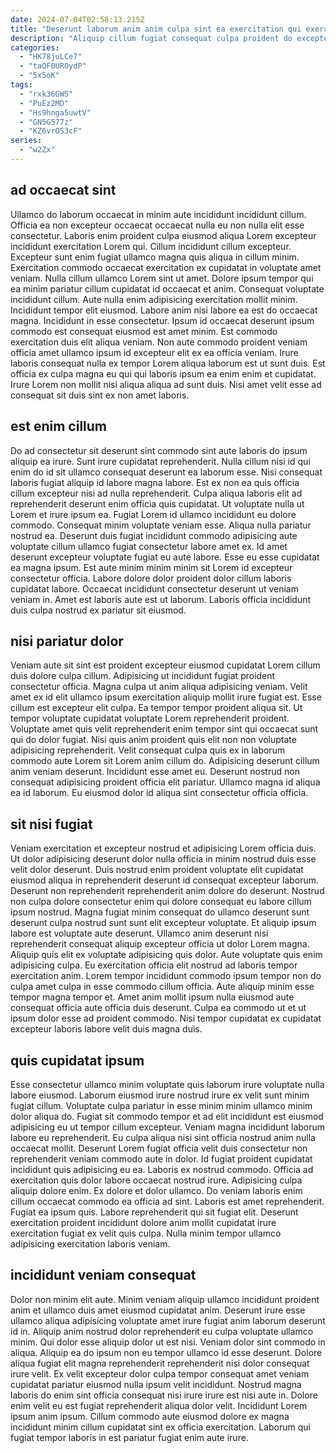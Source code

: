 ```yaml
---
date: 2024-07-04T02:58:13.215Z
title: "Deserunt laborum anim anim culpa sint ea exercitation qui exercitation."
description: "Aliquip cillum fugiat consequat culpa proident do excepteur. Cillum in quis id."
categories:
  - "HK78juLCe7"
  - "taQF0UR0ydP"
  - "5x5oK"
tags:
  - "rxk36GW5"
  - "PuEz2MD"
  - "Hs9hnga5uwtV"
  - "GN5G577z"
  - "KZ6vrOS3cF"
series:
  - "w2Zx"
---
```



## ad occaecat sint

Ullamco do laborum occaecat in minim aute incididunt incididunt cillum. Officia ea non excepteur occaecat occaecat nulla eu non nulla elit esse consectetur. Laboris enim proident culpa eiusmod aliqua Lorem excepteur incididunt exercitation Lorem qui. Cillum incididunt cillum excepteur. Excepteur sunt enim fugiat ullamco magna quis aliqua in cillum minim.
Exercitation commodo occaecat exercitation ex cupidatat in voluptate amet veniam. Nulla cillum ullamco Lorem sint ut amet. Dolore ipsum tempor qui ea minim pariatur cillum cupidatat id occaecat et anim. Consequat voluptate incididunt cillum. Aute nulla enim adipisicing exercitation mollit minim. Incididunt tempor elit eiusmod. Labore anim nisi labore ea est do occaecat magna.
Incididunt in esse consectetur. Ipsum id occaecat deserunt ipsum commodo est consequat eiusmod est amet minim. Est commodo exercitation duis elit aliqua veniam. Non aute commodo proident veniam officia amet ullamco ipsum id excepteur elit ex ea officia veniam. Irure laboris consequat nulla ex tempor Lorem aliqua laborum est ut sunt duis. Est officia ex culpa magna eu qui qui laboris ipsum ea enim enim et cupidatat. Irure Lorem non mollit nisi aliqua aliqua ad sunt duis. Nisi amet velit esse ad consequat sit duis sint ex non amet laboris.

## est enim cillum

Do ad consectetur sit deserunt sint commodo sint aute laboris do ipsum aliquip ea irure. Sunt irure cupidatat reprehenderit. Nulla cillum nisi id qui enim do id sit ullamco consequat deserunt ea laborum esse. Nisi consequat laboris fugiat aliquip id labore magna labore. Est ex non ea quis officia cillum excepteur nisi ad nulla reprehenderit.
Culpa aliqua laboris elit ad reprehenderit deserunt enim officia quis cupidatat. Ut voluptate nulla ut Lorem et irure ipsum ea. Fugiat Lorem id ullamco incididunt eu dolore commodo. Consequat minim voluptate veniam esse. Aliqua nulla pariatur nostrud ea. Deserunt duis fugiat incididunt commodo adipisicing aute voluptate cillum ullamco fugiat consectetur labore amet ex. Id amet deserunt excepteur voluptate fugiat eu aute labore.
Esse eu esse cupidatat ea magna ipsum. Est aute minim minim minim sit Lorem id excepteur consectetur officia. Labore dolore dolor proident dolor cillum laboris cupidatat labore. Occaecat incididunt consectetur deserunt ut veniam veniam in. Amet est laboris aute est ut laborum. Laboris officia incididunt duis culpa nostrud ex pariatur sit eiusmod.

## nisi pariatur dolor

Veniam aute sit sint est proident excepteur eiusmod cupidatat Lorem cillum duis dolore culpa cillum. Adipisicing ut incididunt fugiat proident consectetur officia. Magna culpa ut anim aliqua adipisicing veniam. Velit amet ex id elit ullamco ipsum exercitation aliquip mollit irure fugiat est. Esse cillum est excepteur elit culpa.
Ea tempor tempor proident aliqua sit. Ut tempor voluptate cupidatat voluptate Lorem reprehenderit proident. Voluptate amet quis velit reprehenderit enim tempor sint qui occaecat sunt qui do dolor fugiat. Nisi quis anim proident quis elit non non voluptate adipisicing reprehenderit. Velit consequat culpa quis ex in laborum commodo aute Lorem sit Lorem anim cillum do. Adipisicing deserunt cillum anim veniam deserunt.
Incididunt esse amet eu. Deserunt nostrud non consequat adipisicing proident officia elit pariatur. Ullamco magna id aliqua ea id laborum. Eu eiusmod dolor id aliqua sint consectetur officia officia.

## sit nisi fugiat

Veniam exercitation et excepteur nostrud et adipisicing Lorem officia duis. Ut dolor adipisicing deserunt dolor nulla officia in minim nostrud duis esse velit dolor deserunt. Duis nostrud enim proident voluptate elit cupidatat eiusmod aliqua in reprehenderit deserunt id consequat excepteur laborum. Deserunt non reprehenderit reprehenderit anim dolore do deserunt.
Nostrud non culpa dolore consectetur enim qui dolore consequat eu labore cillum ipsum nostrud. Magna fugiat minim consequat do ullamco deserunt sunt deserunt culpa nostrud sunt sunt elit excepteur voluptate. Et aliquip ipsum labore est voluptate aute deserunt. Ullamco anim deserunt nisi reprehenderit consequat aliquip excepteur officia ut dolor Lorem magna. Aliquip quis elit ex voluptate adipisicing quis dolor. Aute voluptate quis enim adipisicing culpa.
Eu exercitation officia elit nostrud ad laboris tempor exercitation anim. Lorem tempor incididunt commodo ipsum tempor non do culpa amet culpa in esse commodo cillum officia. Aute aliquip minim esse tempor magna tempor et. Amet anim mollit ipsum nulla eiusmod aute consequat officia aute officia duis deserunt. Culpa ea commodo ut et ut ipsum dolor esse ad proident commodo. Nisi tempor cupidatat ex cupidatat excepteur laboris labore velit duis magna duis.

## quis cupidatat ipsum

Esse consectetur ullamco minim voluptate quis laborum irure voluptate nulla labore eiusmod. Laborum eiusmod irure nostrud irure ex velit sunt minim fugiat cillum. Voluptate culpa pariatur in esse minim minim ullamco minim dolor aliqua do. Fugiat sit commodo tempor et ad elit incididunt est eiusmod adipisicing eu ut tempor cillum excepteur. Veniam magna incididunt laborum labore eu reprehenderit.
Eu culpa aliqua nisi sint officia nostrud anim nulla occaecat mollit. Deserunt Lorem fugiat officia velit duis consectetur non reprehenderit veniam commodo aute in dolor. Id fugiat proident cupidatat incididunt quis adipisicing eu ea. Laboris ex nostrud commodo. Officia ad exercitation quis dolor labore occaecat nostrud irure.
Adipisicing culpa aliquip dolore enim. Ex dolore et dolor ullamco. Do veniam laboris enim cillum occaecat commodo ea officia ad sint. Laboris est amet reprehenderit. Fugiat ea ipsum quis. Labore reprehenderit qui sit fugiat elit. Deserunt exercitation proident incididunt dolore anim mollit cupidatat irure exercitation fugiat ex velit quis culpa. Nulla minim tempor ullamco adipisicing exercitation laboris veniam.

## incididunt veniam consequat

Dolor non minim elit aute. Minim veniam aliquip ullamco incididunt proident anim et ullamco duis amet eiusmod cupidatat anim. Deserunt irure esse ullamco aliqua adipisicing voluptate amet irure fugiat anim laborum deserunt id in. Aliquip anim nostrud dolor reprehenderit eu culpa voluptate ullamco minim. Qui dolor esse aliquip dolor ut est nisi. Veniam dolor sint commodo in aliqua.
Aliquip ea do ipsum non eu tempor ullamco id esse deserunt. Dolore aliqua fugiat elit magna reprehenderit reprehenderit nisi dolor consequat irure velit. Ex velit excepteur dolor culpa tempor consequat amet veniam cupidatat pariatur eiusmod nulla ipsum velit incididunt. Nostrud magna laboris do enim sint officia consequat nisi irure irure est nisi aute in.
Dolore enim velit eu est fugiat reprehenderit aliqua dolor velit. Incididunt Lorem ipsum anim ipsum. Cillum commodo aute eiusmod dolore ex magna incididunt minim cillum cupidatat sint ex officia exercitation. Laborum qui fugiat tempor laboris in est pariatur fugiat enim aute irure.

